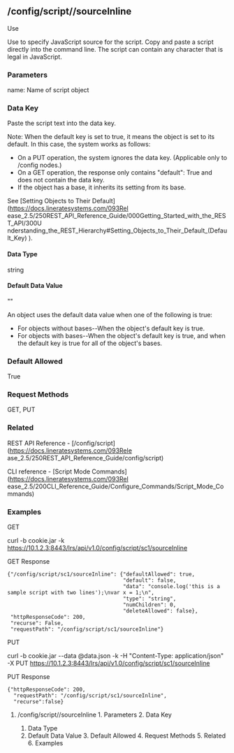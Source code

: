 ## /config/script/<name>/sourceInline

Use

Use to specify JavaScript source for the script. Copy and paste a script
directly into the command line. The script can contain any character that is
legal in JavaScript.

### Parameters

name: Name of script object

### Data Key

Paste the script text into the data key.

Note: When the default key is set to true, it means the object is set to its
default. In this case, the system works as follows:

  * On a PUT operation, the system ignores the data key. (Applicable only to /config nodes.)
  * On a GET operation, the response only contains "default": True and does not contain the data key.
  * If the object has a base, it inherits its setting from its base.

See [Setting Objects to Their Default](https://docs.lineratesystems.com/093Rel
ease_2.5/250REST_API_Reference_Guide/000Getting_Started_with_the_REST_API/300U
nderstanding_the_REST_Hierarchy#Setting_Objects_to_Their_Default_(Default_Key)
).

#### Data Type

string

#### Default Data Value

""

An object uses the default data value when one of the following is true:

  * For objects without bases--When the object's default key is true.
  * For objects with bases--When the object's default key is true, and when the default key is true for all of the object's bases.

### Default Allowed

True

### Request Methods

GET, PUT

### Related

REST API Reference - [/config/script](https://docs.lineratesystems.com/093Rele
ase_2.5/250REST_API_Reference_Guide/config/script)

CLI reference - [Script Mode Commands](https://docs.lineratesystems.com/093Rel
ease_2.5/200CLI_Reference_Guide/Configure_Commands/Script_Mode_Commands)

### Examples

GET

curl -b cookie.jar -k
https://10.1.2.3:8443/lrs/api/v1.0/config/script/sc1/sourceInline

GET Response

    
    {"/config/script/sc1/sourceInline": {"defaultAllowed": true,
                                         "default": false,
                                         "data": "console.log('this is a sample script with two lines');\nvar x = 1;\n",
                                         "type": "string",
                                         "numChildren": 0,
                                         "deleteAllowed": false},
     "httpResponseCode": 200,
     "recurse": False,
     "requestPath": "/config/script/sc1/sourceInline"}
    

PUT

curl -b cookie.jar --data @data.json -k -H "Content-Type: application/json" -X
PUT https://10.1.2.3:8443/lrs/api/v1.0/config/script/sc1/sourceInline

PUT Response

    
    {"httpResponseCode": 200,
      "requestPath": "/config/script/sc1/sourceInline",
      "recurse":false}

  1. /config/script/<name>/sourceInline
    1. Parameters
    2. Data Key
      1. Data Type
      2. Default Data Value
    3. Default Allowed
    4. Request Methods
    5. Related
    6. Examples

